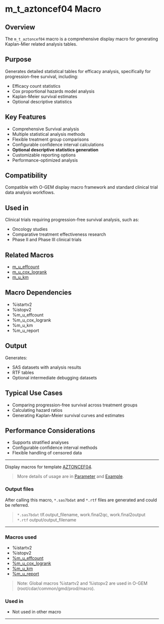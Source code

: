 # m_t_aztoncef04 Macro

## Overview
The `m_t_aztoncef04` macro is a comprehensive display macro for generating Kaplan-Mier related analysis tables.

## Purpose
Generates detailed statistical tables for efficacy analysis, specifically for progression-free survival, including:
- Efficacy count statistics
- Cox proportional hazards model analysis
- Kaplan-Meier survival estimates
- Optional descriptive statistics

## Key Features
- Comprehensive Survival analysis
- Multiple statistical analysis methods
- Flexible treatment group comparisons
- Configurable confidence interval calculations
- **Optional descriptive statistics generation**
- Customizable reporting options
- Performance-optimized analysis

## Compatibility
Compatible with O-GEM display macro framework and standard clinical trial data analysis workflows.

## Used in
Clinical trials requiring progression-free survival analysis, such as:
- Oncology studies
- Comparative treatment effectiveness research
- Phase II and Phase III clinical trials

## Related Macros
- [m_u_effcount](../../utility/m_u_effcount/m_u_effcount_descp.md)
- [m_u_cox_logrank](../../analysis/m_u_cox_logrank/m_u_cox_logrank_descp.md)
- [m_u_km](../../analysis/m_u_km/m_u_km_descp.md)

## Macro Dependencies
- %istartv2
- %istopv2
- %m_u_effcount
- %m_u_cox_logrank
- %m_u_km
- %m_u_report

## Output
Generates:
- SAS datasets with analysis results
- RTF tables
- Optional intermediate debugging datasets

## Typical Use Cases
- Comparing progression-free survival across treatment groups
- Calculating hazard ratios
- Generating Kaplan-Meier survival curves and estimates

## Performance Considerations
- Supports stratified analyses
- Configurable confidence interval methods
- Flexible handling of censored data

-------------

Display macros for template [AZTONCEF04](https://azcollaboration.sharepoint.com/sites/ChinaOncologyprogrammingteam-inhouseTFL/Shared%20Documents/Inhouse%20-%20TFL/01.%20Standard/AZ_AZSOL_Oncology_Table_Templates.xlsx?d=wb3d66b0139904a13afe54bdc53506584&csf=1&web=1&e=P55Jid&nav=MTVfezU2NDU5Nzk1LThDMzUtNDA2Qy04NjQ4LTIzMjA5M0E3RDdGRH0).<br>

> More details of usage are in [Parameter](m_t_aztoncef04_param.md) and [Example](m_t_aztoncef04_examp.md).

### Output files

After calling this macro, `*.sas7bdat` and `*.rtf` files are generated and could be referred. <br>

> `*.sas7bdat` tlf.output_filename, work.final2qc, work.final2output<br>
> `*.rtf` output/output_filename<br>

---

### Macros used

  - %istartv2
  - %istopv2
  - [%m_u_effcount](../../utility/m_u_binom_cp_grp/m_u_binom_cp_grp_descp.md)
  - [%m_u_cox_logrank](../../utility/m_u_binom_adjrate/m_u_binom_adjrate_descp.md)
  - [%m_u_km](../../utility/m_u_binom_odds/m_u_binom_odds_descp.md)
  - [%m_u_report](../../utility/m_u_report/m_u_report_descp.md)



>Note: Global macros %istartv2 and %istopv2 are used in O-GEM (root/cdar/common/gmd/prod/macro).  
 
### Used in

  - Not used in other macro

---

